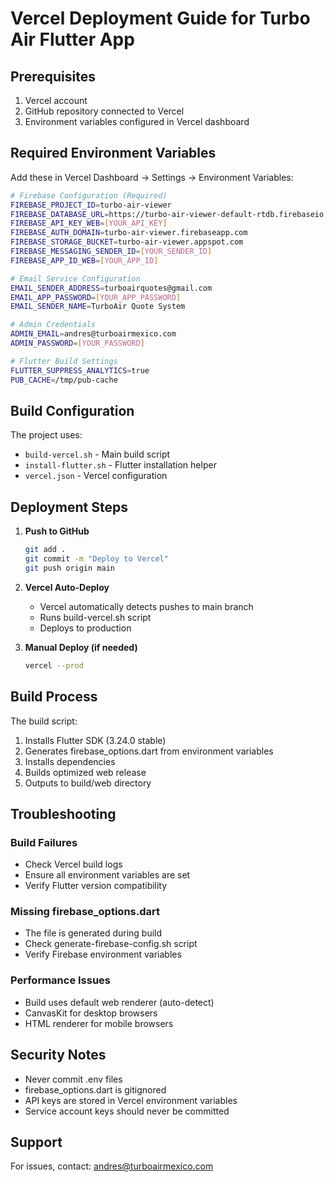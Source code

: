 # Vercel Deployment Guide for Turbo Air Flutter App

## Prerequisites

1. Vercel account
2. GitHub repository connected to Vercel
3. Environment variables configured in Vercel dashboard

## Required Environment Variables

Add these in Vercel Dashboard → Settings → Environment Variables:

```bash
# Firebase Configuration (Required)
FIREBASE_PROJECT_ID=turbo-air-viewer
FIREBASE_DATABASE_URL=https://turbo-air-viewer-default-rtdb.firebaseio.com
FIREBASE_API_KEY_WEB=[YOUR_API_KEY]
FIREBASE_AUTH_DOMAIN=turbo-air-viewer.firebaseapp.com
FIREBASE_STORAGE_BUCKET=turbo-air-viewer.appspot.com
FIREBASE_MESSAGING_SENDER_ID=[YOUR_SENDER_ID]
FIREBASE_APP_ID_WEB=[YOUR_APP_ID]

# Email Service Configuration
EMAIL_SENDER_ADDRESS=turboairquotes@gmail.com
EMAIL_APP_PASSWORD=[YOUR_APP_PASSWORD]
EMAIL_SENDER_NAME=TurboAir Quote System

# Admin Credentials
ADMIN_EMAIL=andres@turboairmexico.com
ADMIN_PASSWORD=[YOUR_PASSWORD]

# Flutter Build Settings
FLUTTER_SUPPRESS_ANALYTICS=true
PUB_CACHE=/tmp/pub-cache
```

## Build Configuration

The project uses:
- `build-vercel.sh` - Main build script
- `install-flutter.sh` - Flutter installation helper
- `vercel.json` - Vercel configuration

## Deployment Steps

1. **Push to GitHub**
   ```bash
   git add .
   git commit -m "Deploy to Vercel"
   git push origin main
   ```

2. **Vercel Auto-Deploy**
   - Vercel automatically detects pushes to main branch
   - Runs build-vercel.sh script
   - Deploys to production

3. **Manual Deploy (if needed)**
   ```bash
   vercel --prod
   ```

## Build Process

The build script:
1. Installs Flutter SDK (3.24.0 stable)
2. Generates firebase_options.dart from environment variables
3. Installs dependencies
4. Builds optimized web release
5. Outputs to build/web directory

## Troubleshooting

### Build Failures
- Check Vercel build logs
- Ensure all environment variables are set
- Verify Flutter version compatibility

### Missing firebase_options.dart
- The file is generated during build
- Check generate-firebase-config.sh script
- Verify Firebase environment variables

### Performance Issues
- Build uses default web renderer (auto-detect)
- CanvasKit for desktop browsers
- HTML renderer for mobile browsers

## Security Notes

- Never commit .env files
- firebase_options.dart is gitignored
- API keys are stored in Vercel environment variables
- Service account keys should never be committed

## Support

For issues, contact: andres@turboairmexico.com